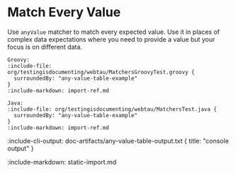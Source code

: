 # Match Every Value

Use `anyValue` matcher to match every expected value. Use it in places of complex data expectations where you need to 
provide a value but your focus is on different data. 

```tabs
Groovy: 
:include-file: org/testingisdocumenting/webtau/MatchersGroovyTest.groovy {
  surroundedBy: "any-value-table-example"
} 
:include-markdown: import-ref.md

Java: 
:include-file: org/testingisdocumenting/webtau/MatchersTest.java {
  surroundedBy: "any-value-table-example"
} 
:include-markdown: import-ref.md
```

:include-cli-output: doc-artifacts/any-value-table-output.txt {
  title: "console output"
}

:include-markdown: static-import.md